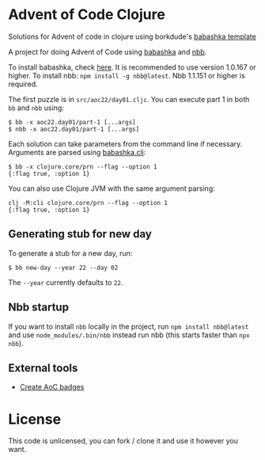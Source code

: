 # Advent of Code Clojure

Solutions for Advent of code in clojure using borkdude's [babashka template](https://github.com/borkdude/advent-of-babashka-template)

A project for doing Advent of Code using
[babashka](https://github.com/babashka/babashka) and
[nbb](https://github.com/babashka/nbb).

To install babashka, check [here](https://github.com/babashka/babashka#installation). It is recommended to use version 1.0.167 or higher.
To install nbb: `npm install -g nbb@latest`. Nbb 1.1.151 or higher is required.

The first puzzle is in `src/aoc22/day01.cljc`. You can execute part 1 in both `bb` and `nbb` using:

```
$ bb -x aoc22.day01/part-1 [...args]
$ nbb -x aoc22.day01/part-1 [...args]
```

Each solution can take parameters from the command line if necessary. Arguments
are parsed using
[babashka.cli](https://github.com/babashka/cli/blob/main/src/babashka/cli.cljc):

```
$ bb -x clojure.core/prn --flag --option 1
{:flag true, :option 1}
```

You can also use Clojure JVM with the same argument parsing:

```
clj -M:cli clojure.core/prn --flag --option 1
{:flag true, :option 1}
```

## Generating stub for new day

To generate a stub for a new day, run:

```
$ bb new-day --year 22 --day 02
```

The `--year` currently defaults to `22`.

## Nbb startup

If you want to install `nbb` locally in the project, run `npm install nbb@latest` and use `node_modules/.bin/nbb` instead run nbb (this starts
faster than `npx nbb`).

## External tools

- [Create AoC badges](https://github.com/genmeblog/advent-of-code/blob/master/badges/badges.bb)

# License

This code is unlicensed, you can fork / clone it and use it however you want.
